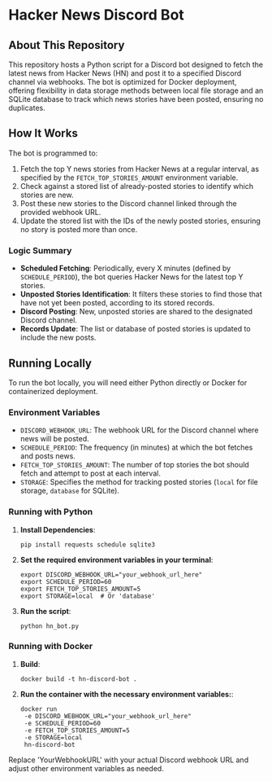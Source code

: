 # Hacker News Discord Bot

## About This Repository

This repository hosts a Python script for a Discord bot designed to fetch the latest news from Hacker News (HN) and post it to a specified Discord channel via webhooks. The bot is optimized for Docker deployment, offering flexibility in data storage methods between local file storage and an SQLite database to track which news stories have been posted, ensuring no duplicates.

## How It Works

The bot is programmed to:

1. Fetch the top Y news stories from Hacker News at a regular interval, as specified by the `FETCH_TOP_STORIES_AMOUNT` environment variable.
2. Check against a stored list of already-posted stories to identify which stories are new.
3. Post these new stories to the Discord channel linked through the provided webhook URL.
4. Update the stored list with the IDs of the newly posted stories, ensuring no story is posted more than once.

### Logic Summary

- **Scheduled Fetching**: Periodically, every X minutes (defined by `SCHEDULE_PERIOD`), the bot queries Hacker News for the latest top Y stories.
- **Unposted Stories Identification**: It filters these stories to find those that have not yet been posted, according to its stored records.
- **Discord Posting**: New, unposted stories are shared to the designated Discord channel.
- **Records Update**: The list or database of posted stories is updated to include the new posts.

## Running Locally

To run the bot locally, you will need either Python directly or Docker for containerized deployment.

### Environment Variables

- `DISCORD_WEBHOOK_URL`: The webhook URL for the Discord channel where news will be posted.
- `SCHEDULE_PERIOD`: The frequency (in minutes) at which the bot fetches and posts news.
- `FETCH_TOP_STORIES_AMOUNT`: The number of top stories the bot should fetch and attempt to post at each interval.
- `STORAGE`: Specifies the method for tracking posted stories (`local` for file storage, `database` for SQLite).

### Running with Python

1. **Install Dependencies**:
   ```shell
   pip install requests schedule sqlite3
    ```
2. **Set the required environment variables in your terminal**:
    ```shell
    export DISCORD_WEBHOOK_URL="your_webhook_url_here"
    export SCHEDULE_PERIOD=60
    export FETCH_TOP_STORIES_AMOUNT=5
    export STORAGE=local  # Or 'database'
    ```
3. **Run the script**:
    ```shell
    python hn_bot.py
    ```

### Running with Docker

1. **Build**:

    ```shell
    docker build -t hn-discord-bot .
    ```
2. **Run the container with the necessary environment variables:**:

    ```shell
    docker run
     -e DISCORD_WEBHOOK_URL="your_webhook_url_here"
     -e SCHEDULE_PERIOD=60
     -e FETCH_TOP_STORIES_AMOUNT=5
     -e STORAGE=local
     hn-discord-bot
    ```
Replace 'YourWebhookURL' with your actual Discord webhook URL and adjust other environment variables as needed.


